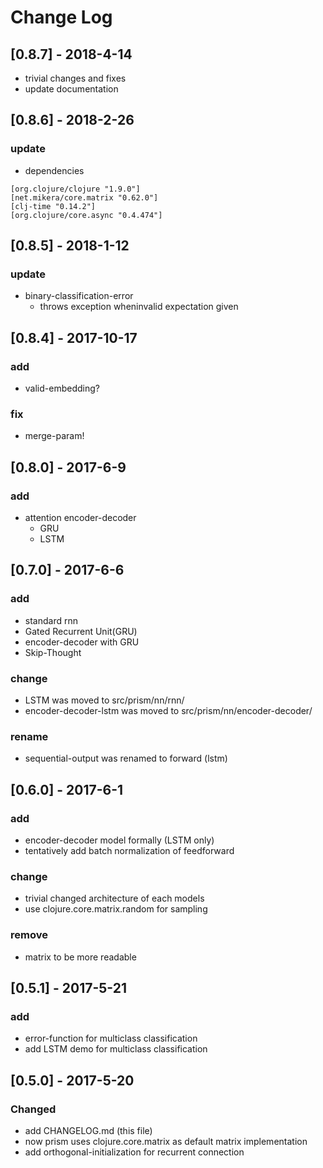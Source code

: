 # Change Log

## [0.8.7] - 2018-4-14

- trivial changes and fixes
- update documentation

## [0.8.6] - 2018-2-26

### update

- dependencies

```
[org.clojure/clojure "1.9.0"]
[net.mikera/core.matrix "0.62.0"]
[clj-time "0.14.2"]
[org.clojure/core.async "0.4.474"]
```


## [0.8.5] - 2018-1-12

### update

- binary-classification-error
  + throws exception wheninvalid expectation given


## [0.8.4] - 2017-10-17

### add

- valid-embedding?

### fix

- merge-param!

## [0.8.0] - 2017-6-9

### add

- attention encoder-decoder
  + GRU
  + LSTM


## [0.7.0] - 2017-6-6

### add

- standard rnn
- Gated Recurrent Unit(GRU)
- encoder-decoder with GRU
- Skip-Thought

### change

- LSTM was moved to src/prism/nn/rnn/
- encoder-decoder-lstm was moved to src/prism/nn/encoder-decoder/

### rename

- sequential-output was renamed to forward (lstm)

## [0.6.0] - 2017-6-1

### add

- encoder-decoder model formally (LSTM only)
- tentatively add batch normalization of feedforward

### change

- trivial changed architecture of each models
- use clojure.core.matrix.random for sampling

### remove

- matrix to be more readable

## [0.5.1] - 2017-5-21

### add

- error-function for multiclass classification
- add LSTM demo for multiclass classification

## [0.5.0] - 2017-5-20
### Changed

- add CHANGELOG.md (this file)
- now prism uses clojure.core.matrix as default matrix implementation
- add orthogonal-initialization for recurrent connection

